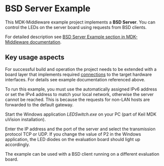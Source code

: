 # BSD Server Example

This MDK-Middleware example project implements a **BSD Server**. You can control the LEDs on the server board using requests from BSD clients.

For detailed description see [BSD Server Example section in MDK-Middleware documentation](https://arm-software.github.io/MDK-Middleware/latest/Network/BSD_Server_Example.html).

## Key usage aspects

For successful build and operation the project needs to be extended with a board layer that implements required [connections](https://github.com/Open-CMSIS-Pack/cmsis-toolbox/blob/main/docs/ReferenceApplications.md#connections) to the target hardware interfaces. For details see example documentation referenced above.

To run this example, you must use the automatically assigned IPv6 address or set the IPv4 address to match your local network, otherwise the server cannot be reached. This is because the requests for non-LAN hosts are forwarded to the default gateway.

Start the Windows application *LEDSwitch.exe* on your PC (part of Keil MDK uVision installation).

Enter the IP address and the port of the server and select the transmission protocol TCP or UDP. If you change the value of P2 in the Windows application, the LED diodes on the evaluation board should light up accordingly.

The example can be used with a BSD client running on a different evaluation board.
